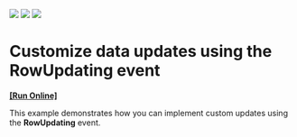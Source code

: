<!-- default badges list -->
![](https://img.shields.io/endpoint?url=https://codecentral.devexpress.com/api/v1/VersionRange/128537216/15.1.3%2B)
[![](https://img.shields.io/badge/Open_in_DevExpress_Support_Center-FF7200?style=flat-square&logo=DevExpress&logoColor=white)](https://supportcenter.devexpress.com/ticket/details/E60)
[![](https://img.shields.io/badge/📖_How_to_use_DevExpress_Examples-e9f6fc?style=flat-square)](https://docs.devexpress.com/GeneralInformation/403183)
<!-- default badges end -->
# Customize data updates using the RowUpdating event
<!-- run online -->
**[[Run Online]](https://codecentral.devexpress.com/e60/)**
<!-- run online end -->


<p>This example demonstrates how you can implement custom updates using the <strong>RowUpdating</strong> event.</p>

<br/>


